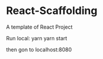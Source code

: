 # React-Scaffolding

A template of React Project

Run local:
	yarn 
	yarn start

then gon to localhost:8080